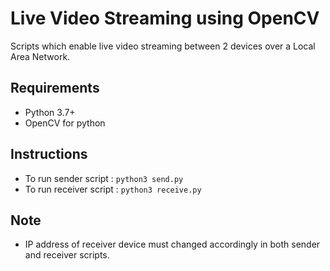 # Live Video Streaming using OpenCV
Scripts which enable live video streaming between 2 devices over a Local Area Network.

## Requirements
- Python 3.7+
- OpenCV for python

## Instructions
- To run sender script : ``` python3 send.py ```
- To run receiver script : ``` python3 receive.py ```

## Note
- IP address of receiver device must changed accordingly in both sender and receiver scripts.
